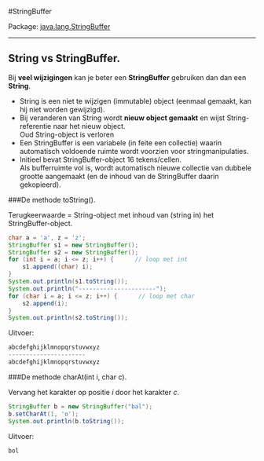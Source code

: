 #StringBuffer

Package: [java.lang.StringBuffer](http://docs.oracle.com/javase/7/docs/api/java/lang/StringBuffer.html)

---

## String vs StringBuffer.

Bij **veel wijzigingen** kan je beter  een **StringBuffer** gebruiken dan dan een **String**.

- String is een niet te wijzigen (immutable) object (eenmaal gemaakt, kan hij niet worden gewijzigd).
- Bij veranderen van String wordt **nieuw object gemaakt** en wijst String-referentie naar het nieuw object.  
  Oud String-object is verloren
- Een StringBuffer is een variabele (in feite een collectie) waarin automatisch voldoende ruimte wordt voorzien voor stringmanipulaties.
- Initieel bevat StringBuffer-object 16 tekens/cellen.  
Als bufferruimte vol is, wordt automatisch nieuwe collectie van dubbele grootte aangemaakt (en de inhoud van de StringBuffer daarin gekopieerd).  


###De methode toString().

Terugkeerwaarde = String-object met inhoud van (string in) het StringBuffer-object.

````java
char a = 'a', z = 'z';
StringBuffer s1 = new StringBuffer();
StringBuffer s2 = new StringBuffer();
for (int i = a; i <= z; i++) {      // loop met int
    s1.append((char) i);
}
System.out.println(s1.toString());
System.out.println("----------------------");
for (char i = a; i <= z; i++) {      // loop met char
    s2.append(i);
}
System.out.println(s2.toString());
````

Uitvoer: 

````java
abcdefghijklmnopqrstuvwxyz
----------------------
abcdefghijklmnopqrstuvwxyz
````

###De methode charAt(int i, char c).

Vervang het karakter op positie *i* door het karakter *c*.


````java
StringBuffer b = new StringBuffer("bal");
b.setCharAt(1, 'o');
System.out.println(b.toString());
````

Uitvoer: 

````java
bol
````